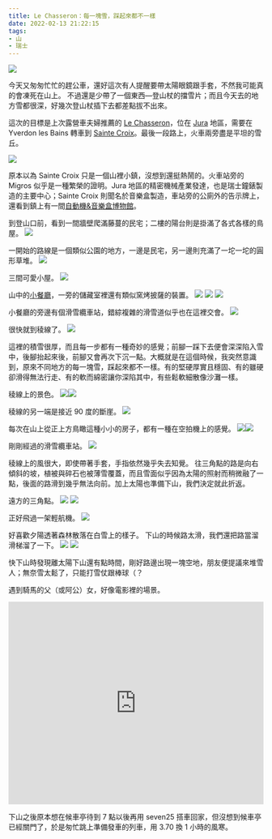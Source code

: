 ```yaml
---
title: Le Chasseron：每一塊雪，踩起來都不一樣
date: 2022-02-13 21:22:15
tags:
- 山
- 瑞士
---
```

![](flat.jpg)

今天又匆匆忙忙的趕公車，還好這次有人提醒要帶太陽眼鏡跟手套，不然我可能真的會凍死在山上。
不過還是少帶了一個東西—登山杖的擋雪片；而且今天去的地方雪都很深，好幾次登山杖插下去都差點拔不出來。

這次的目標是上次露營車夫婦推薦的 [Le Chasseron](https://goo.gl/maps/JNVLozFgZyLNPUet5)，位在 [Jura](https://zh.wikipedia.org/wiki/%E6%B1%9D%E6%8B%89%E5%B1%B1) 地區，需要在 Yverdon les Bains 轉車到 [Sainte Croix](https://zh.wikipedia.org/wiki/%E5%9C%A3%E5%85%8B%E9%B2%81%E7%93%A6_%E6%B2%83%E5%B7%9E)。最後一段路上，火車兩旁盡是平坦的雪丘。
<!--more-->
![](path1.jpg)

原本以為 Sainte Croix 只是一個山裡小鎮，沒想到還挺熱鬧的。火車站旁的 Migros 似乎是一種繁榮的證明。Jura 地區的精密機械產業發達，也是瑞士鐘錶製造的主要中心；Sainte Croix 則聞名於音樂盒製造，車站旁的公廁外的告示牌上，還看到鎮上有一間[自動機&音樂盒博物館](https://goo.gl/maps/xdRikoySbXnZyhrm7)。

到登山口前，看到一間牆壁爬滿藤蔓的民宅；二樓的陽台則是掛滿了各式各樣的鳥屋。
![](bird-house.jpg)

一開始的路線是一個類似公園的地方，一邊是民宅，另一邊則充滿了一坨一坨的圓形草堆。
![](park.jpg)

三間可愛小屋。
![](three.jpg)

山中的[小餐廳](https://goo.gl/maps/NwjeGbgyyaDJhxz4A)，一旁的儲藏室裡還有類似窯烤披薩的裝置。
![](chalet-entrance.jpg) ![](chalet.jpg) ![](chalet-side.jpg)

小餐廳的旁邊有個滑雪纜車站，錯綜複雜的滑雪道似乎也在這裡交會。
![](ski.jpg)

很快就到稜線了。
![](top.jpg)

這裡的積雪很厚，而且每一步都有一種奇妙的感覺；前腳一踩下去便會深深陷入雪中，後腳抬起來後，前腳又會再次下沉一點。大概就是在這個時候，我突然意識到，原來不同地方的每一塊雪，踩起來都不一樣。有的堅硬厚實且穩固、有的雖硬卻滑得無法行走、有的軟而綿密讓你深陷其中，有些鬆軟細散像沙灘一樣。

稜線上的景色。
![](view-from-top.jpg)![](view-from-top3.jpg)

稜線的另一端是接近 90 度的斷崖。
![](top2.jpg)

每次在山上從正上方鳥瞰這種小小的房子，都有一種在空拍機上的感覺。
![](view-from-top2.jpg)![](view-from-top4.jpg)

剛剛經過的滑雪纜車站。
![](view-from-top5.jpg)

稜線上的風很大，即使帶著手套，手指依然幾乎失去知覺。
往三角點的路是向右傾斜的坡，植被與碎石也被薄雪覆蓋，而且雪面似乎因為太陽的照射而稍微融了一點，後面的路滑到幾乎無法向前。加上太陽也準備下山，我們決定就此折返。

遠方的三角點。
![](tri-point.jpg) ![](tri-point2.jpg)

正好飛過一架輕航機。
![](flight.jpg)

好喜歡夕陽透著森林散落在白雪上的樣子。
下山的時候路太滑，我們還把路當溜滑梯溜了一下。
![](light.jpg) ![](light2.jpg)

快下山時發現離太陽下山還有點時間，剛好路邊出現一塊空地，朋友便提議來堆雪人；無奈雪太鬆了，只能打雪仗跟棒球（？

遇到騎馬的父（或阿公）女，好像電影裡的場景。
<iframe width="100%" height="400px" src="https://www.youtube.com/embed/fBc4HS8VDAI" title="YouTube video player" frameborder="0" allow="accelerometer; autoplay; clipboard-write; encrypted-media; gyroscope; picture-in-picture" allowfullscreen></iframe>

下山之後原本想在候車亭待到 7 點以後再用 seven25 搭車回家，但沒想到候車亭已經關門了，於是匆忙跳上準備發車的列車，用 3.70 換 1 小時的風寒。